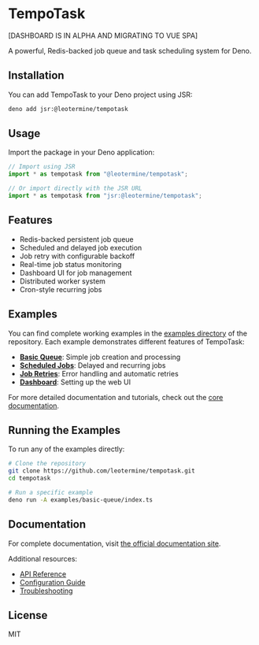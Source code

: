 # TempoTask
[DASHBOARD IS IN ALPHA AND MIGRATING TO VUE SPA]

A powerful, Redis-backed job queue and task scheduling system for Deno.

## Installation

You can add TempoTask to your Deno project using JSR:

```bash
deno add jsr:@leotermine/tempotask
```

## Usage

Import the package in your Deno application:

```typescript
// Import using JSR
import * as tempotask from "@leotermine/tempotask";

// Or import directly with the JSR URL
import * as tempotask from "jsr:@leotermine/tempotask";
```

## Features

- Redis-backed persistent job queue
- Scheduled and delayed job execution
- Job retry with configurable backoff
- Real-time job status monitoring
- Dashboard UI for job management
- Distributed worker system
- Cron-style recurring jobs

## Examples

You can find complete working examples in the
[examples directory](https://github.com/leotermine/tempotask/tree/main/examples)
of the repository. Each example demonstrates different features of TempoTask:

- **[Basic Queue](https://github.com/leotermine/tempotask/tree/main/examples/basic-queue)**:
  Simple job creation and processing
- **[Scheduled Jobs](https://github.com/leotermine/tempotask/tree/main/examples/scheduled-jobs)**:
  Delayed and recurring jobs
- **[Job Retries](https://github.com/leotermine/tempotask/tree/main/examples/job-retries)**:
  Error handling and automatic retries
- **[Dashboard](https://github.com/leotermine/tempotask/tree/main/examples/dashboard)**:
  Setting up the web UI

For more detailed documentation and tutorials, check out the
[core documentation](https://github.com/leotermine/tempotask/tree/main/core/README.md).

## Running the Examples

To run any of the examples directly:

```bash
# Clone the repository
git clone https://github.com/leotermine/tempotask.git
cd tempotask

# Run a specific example
deno run -A examples/basic-queue/index.ts
```

## Documentation

For complete documentation, visit
[the official documentation site](https://tempotask.deno.dev).

Additional resources:

- [API Reference](https://tempotask.deno.dev/api)
- [Configuration Guide](https://tempotask.deno.dev/configuration)
- [Troubleshooting](https://tempotask.deno.dev/troubleshooting)

## License

MIT
